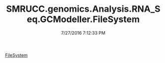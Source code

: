 ﻿---
title: SMRUCC.genomics.Analysis.RNA_Seq.GCModeller.FileSystem
date: 7/27/2016 7:12:33 PM
---

[FileSystem](T-SMRUCC.genomics.Analysis.RNA_Seq.GCModeller.FileSystem.FileSystem.html)
